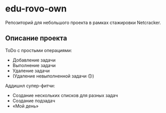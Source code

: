 # edu-rovo-own
Репозиторий для небольшого проекта в рамках стажировки Netcracker.

## Описание проекта
ToDo с простыми операциями:  
- Добавление задачи
- Выполнение задачи
- Удаление задачи
- (Удаление невыполненной задачи 🙃)

Аддишнл супер-фитчи:  
- Создание нескольких списков для разных задач
- Создание подзадач
- «Мой день»
